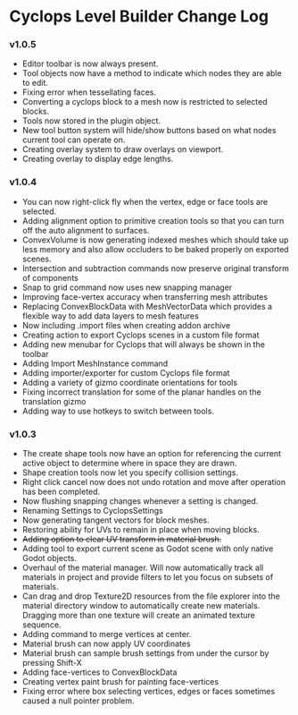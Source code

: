 # Cyclops Level Builder Change Log

### v1.0.5

* Editor toolbar is now always present.
* Tool objects now have a method to indicate which nodes they are able to edit.
* Fixing error when tessellating faces.
* Converting a cyclops block to a mesh now is restricted to selected blocks.
* Tools now stored in the plugin object.  
* New tool button system will hide/show buttons based on what nodes current tool can operate on.
* Creating overlay system to draw overlays on viewport.
* Creating overlay to display edge lengths.


### v1.0.4
* You can now right-click fly when the vertex, edge or face tools are selected.
* Adding alignment option to primitive creation tools so that you can turn off the auto alignment to surfaces.
* ConvexVolume is now generating indexed meshes which should take up less memory and also allow occluders to be baked properly on exported scenes.
* Intersection and subtraction commands now preserve original transform of components
* Snap to grid command now uses new snapping manager
* Improving face-vertex accuracy when transferring mesh attributes
* Replacing ConvexBlockData with MeshVectorData which provides a flexible way to add data layers to mesh features
* Now including .import files when creating addon archive
* Creating action to export Cyclops scenes in a custom file format
* Adding new menubar for Cyclops that will always be shown in the toolbar
* Adding Import MeshInstance command
* Adding importer/exporter for custom Cyclops file format
* Adding a variety of gizmo coordinate orientations for tools
* Fixing incorrect translation for some of the planar handles on the translation gizmo
* Adding way to use hotkeys to switch between tools.


### v1.0.3
* The create shape tools now have an option for referencing the current active object to determine where in space they are drawn.
* Shape creation tools now let you specify collision settings.
* Right click cancel now does not undo rotation and move after operation has been completed.
* Now flushing snapping changes whenever a setting is changed.
* Renaming Settings to CyclopsSettings
* Now generating tangent vectors for block meshes.
* Restoring ability for UVs to remain in place when moving blocks.
* ~~Adding option to clear UV transform in material brush.~~
* Adding tool to export current scene as Godot scene with only native Godot objects.
* Overhaul of the material manager.  Will now automatically track all materials in project and provide filters to let you focus on subsets of materials.
* Can drag and drop Texture2D resources from the file explorer into the material directory window to automatically create new materials.  Dragging more than one texture will create an animated texture sequence.
* Adding command to merge vertices at center.
* Material brush can now apply UV coordinates
* Material brush can sample brush settings from under the cursor by pressing Shift-X
* Adding face-vertices to ConvexBlockData
* Creating vertex paint brush for painting face-vertices
* Fixing error where box selecting vertices, edges or faces sometimes caused a null pointer problem.


